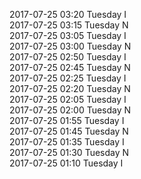 2017-07-25 03:20 Tuesday  I  
2017-07-25 03:15 Tuesday  N  
2017-07-25 03:05 Tuesday  I  
2017-07-25 03:00 Tuesday  N  
2017-07-25 02:50 Tuesday  I  
2017-07-25 02:45 Tuesday  N  
2017-07-25 02:25 Tuesday  I  
2017-07-25 02:20 Tuesday  N  
2017-07-25 02:05 Tuesday  I  
2017-07-25 02:00 Tuesday  N  
2017-07-25 01:55 Tuesday  I  
2017-07-25 01:45 Tuesday  N  
2017-07-25 01:35 Tuesday  I  
2017-07-25 01:30 Tuesday  N  
2017-07-25 01:10 Tuesday  I  
